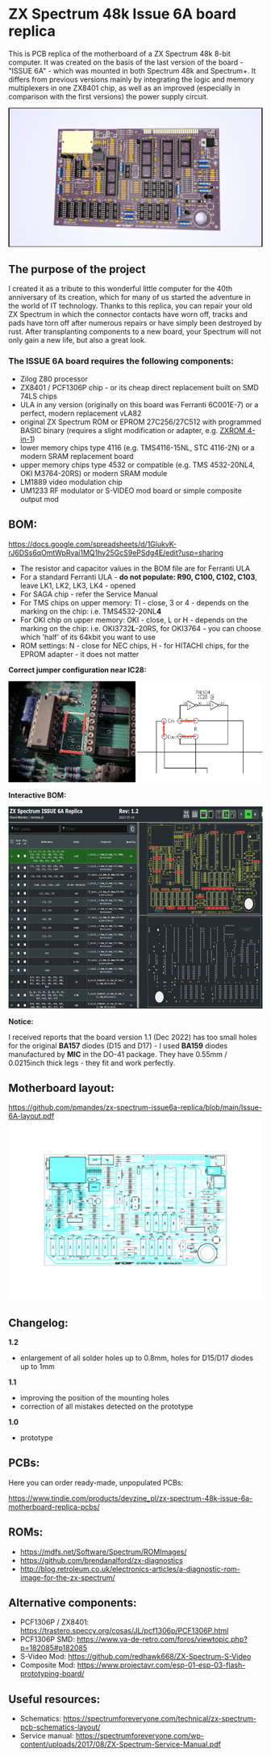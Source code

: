 # ZX Spectrum 48k Issue 6A board replica

This is PCB replica of the motherboard of a ZX Spectrum 48k 8-bit computer. It was created on the basis of the last version of the board - "ISSUE 6A" - which was mounted in both Spectrum 48k and Spectrum+. It differs from previous versions mainly by integrating the logic and memory multiplexers in one ZX8401 chip, as well as an improved (especially in comparison with the first versions) the power supply circuit.

![ISSUE 6A motherboard](https://raw.githubusercontent.com/pmandes/zx-spectrum-issue6a-replica/main/images/zx48-1.2.png)

## The purpose of the project

I created it as a tribute to this wonderful little computer for the 40th anniversary of its creation, which for many of us started the adventure in the world of IT technology. Thanks to this replica, you can repair your old ZX Spectrum in which the connector contacts have worn off, tracks and pads have torn off after numerous repairs or have simply been destroyed by rust. After transplanting components to a new board, your Spectrum will not only gain a new life, but also a great look.

### The ISSUE 6A board requires the following components:

- Zilog Z80 processor
- ZX8401 / PCF1306P chip - or its cheap direct replacement built on SMD 74LS chips
- ULA in any version (originally on this board was Ferranti 6C001E-7) or a perfect, modern replacement vLA82
- original ZX Spectrum ROM or EPROM 27C256/27C512 with programmed BASIC binary (requires a slight modification or adapter, e.g. [ZXROM 4-in-1](https://github.com/pmandes/zx-spectrum-issue6a-replica/tree/main/ZX-ROM-4-in-1))
- lower memory chips type 4116 (e.g. TMS4116-15NL, STC 4116-2N) or a modern SRAM replacement board
- upper memory chips type 4532 or compatible (e.g. TMS 4532-20NL4, OKI M3764-20RS) or modern SRAM module
- LM1889 video modulation chip
- UM1233 RF modulator or S-VIDEO mod board or simple composite output mod

## BOM:

https://docs.google.com/spreadsheets/d/1GlukvK-rJ6DSs6qOmtWpRyai1MQ1hy25GcS9ePSdg4E/edit?usp=sharing

- The resistor and capacitor values in the BOM file are for Ferranti ULA
- For a standard Ferranti ULA - **do not populate: R90, C100, C102, C103**, leave LK1, LK2, LK3, LK4 - opened
- For SAGA chip - refer the Service Manual
- For TMS chips on upper memory: TI - close, 3 or 4 - depends on the marking on the chip: i.e. TMS4532-20NL**4**
- For OKI chip on upper memory: OKI - close, L or H - depends on the marking on the chip: i.e. OKI3732**L**-20RS, for OKI3764 - you can choose which 'half' of its 64kbit you want to use
- ROM settings: N - close for NEC chips, H - for HITACHI chips, for the EPROM adapter - it does not matter

**Correct jumper configuration near IC28:**

<p align="center"><img src="https://raw.githubusercontent.com/pmandes/zx-spectrum-issue6a-replica/main/images/r-c-jumpers.png" height="200"></p>

**Interactive BOM:**

<p align="center">
<a href="https://htmlpreview.github.io/?https://raw.githubusercontent.com/pmandes/zx-spectrum-issue6a-replica/main/bom/ibom.html
"><img src="https://raw.githubusercontent.com/pmandes/zx-spectrum-issue6a-replica/main/images/bom.png" height="400"></a>
</p>

**Notice:**

I received reports that the board version 1.1 (Dec 2022) has too small holes for the original **BA157** diodes (D15 and D17) - I used **BA159** diodes manufactured by **MIC** in the DO-41 package. They have 0.55mm / 0.0215inch thick legs - they fit and work perfectly.

## Motherboard layout:

https://github.com/pmandes/zx-spectrum-issue6a-replica/blob/main/Issue-6A-layout.pdf
![Motherboard layout](https://raw.githubusercontent.com/pmandes/zx-spectrum-issue6a-replica/main/images/layout.png)

## Changelog:

**1.2**
- enlargement of all solder holes up to 0.8mm, holes for D15/D17 diodes up to 1mm

**1.1**
- improving the position of the mounting holes
- correction of all mistakes detected on the prototype

**1.0**
- prototype

## PCBs:

Here you can order ready-made, unpopulated PCBs:

https://www.tindie.com/products/devzine_pl/zx-spectrum-48k-issue-6a-motherboard-replica-pcbs/

## ROMs:

- https://mdfs.net/Software/Spectrum/ROMImages/
- https://github.com/brendanalford/zx-diagnostics
- http://blog.retroleum.co.uk/electronics-articles/a-diagnostic-rom-image-for-the-zx-spectrum/

## Alternative components:

- PCF1306P / ZX8401: https://trastero.speccy.org/cosas/JL/pcf1306p/PCF1306P.html
- PCF1306P SMD: https://www.va-de-retro.com/foros/viewtopic.php?p=182085#p182085
- S-Video Mod: https://github.com/redhawk668/ZX-Spectrum-S-Video
- Composite Mod: https://www.projectavr.com/esp-01-esp-03-flash-prototyping-board/

## Useful resources:
- Schematics: https://spectrumforeveryone.com/technical/zx-spectrum-pcb-schematics-layout/
- Service manual: https://spectrumforeveryone.com/wp-content/uploads/2017/08/ZX-Spectrum-Service-Manual.pdf
